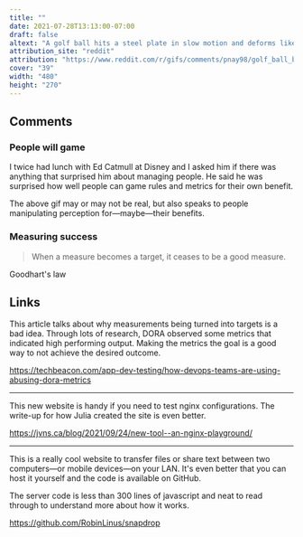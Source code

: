 ```yaml
---
title: ""
date: 2021-07-28T13:13:00-07:00
draft: false
altext: "A golf ball hits a steel plate in slow motion and deforms like rubber"
attribution_site: "reddit"
attribution: "https://www.reddit.com/r/gifs/comments/pnay98/golf_ball_bounce_in_slowmo/"
cover: "39"
width: "480"
height: "270"
---
```


## Comments

### People will game

I twice had lunch with Ed Catmull at Disney and I asked him if there was anything that surprised him about managing people.
He said he was surprised how well people can game rules and metrics for their own benefit.

The above gif may or may not be real, but also speaks to people manipulating perception for—maybe—their benefits.

### Measuring success

> When a measure becomes a target, it ceases to be a good measure.

Goodhart's law

## Links

This article talks about why measurements being turned into targets is a bad idea.
Through lots of research, DORA observed some metrics that indicated high performing output.
Making the metrics the goal is a good way to not achieve the desired outcome.

https://techbeacon.com/app-dev-testing/how-devops-teams-are-using-abusing-dora-metrics

---

This new website is handy if you need to test nginx configurations.
The write-up for how Julia created the site is even better.

https://jvns.ca/blog/2021/09/24/new-tool--an-nginx-playground/

---

This is a really cool website to transfer files or share text between two computers—or mobile devices—on your LAN.
It's even better that you can host it yourself and the code is available on GitHub.

The server code is less than 300 lines of javascript and neat to read through to understand more about how it works.

https://github.com/RobinLinus/snapdrop
